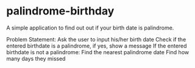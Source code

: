 # palindrome-birthday
 A simple application to find out out if your birth date is palindrome.

Problem Statement:
Ask the user to input his/her birth date
Check if the entered birthdate is a palindrome, if yes, show a message
If the entered birthdate is not a palindrome:
Find the nearest palindrome date
Find how many days they missed